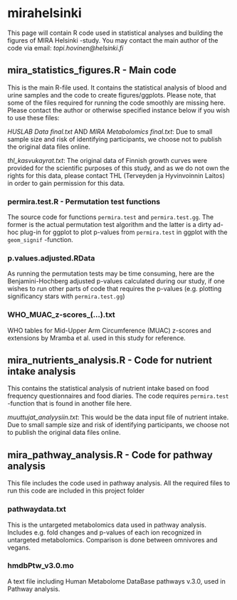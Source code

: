 # mirahelsinki

This page will contain R code used in statistical analyses and building the figures of MIRA Helsinki -study. You may contact the main author of the code via email: _topi.hovinen@helsinki.fi_

## mira_statistics_figures.R - Main code

This is the main R-file used. It contains the statistical analysis of blood and urine samples and the code to create figures/ggplots. Please note, that some of the files required for running the code smoothly are missing here. Please contact the author or otherwise specified instance below if you wish to use these files:

*HUSLAB Data final.txt* AND *MIRA Metabolomics final.txt*: Due to small sample size and risk of identifying participants, we choose not to publish the original data files online.

*thl_kasvukayrat.txt*: The original data of Finnish growth curves were provided for the scientific purposes of this study, and as we do not own the rights for this data, please contact THL (Terveyden ja Hyvinvoinnin Laitos) in order to gain permission for this data.

### permira.test.R - Permutation test functions

The source code for functions ``permira.test`` and ``permira.test.gg``. The former is the actual permutation test algorithm and the latter is a dirty ad-hoc plug-in for ggplot to plot p-values from ``permira.test`` in ggplot with the ``geom_signif`` -function.

### p.values.adjusted.RData

As running the permutation tests may be time consuming, here are the Benjamini-Hochberg adjusted p-values calculated during our study, if one wishes to run other parts of code that requires the p-values (e.g. plotting significancy stars with ``permira.test.gg``)

### WHO_MUAC_z-scores_(...).txt

WHO tables for Mid-Upper Arm Circumference (MUAC) z-scores and extensions by Mramba et al. used in this study for reference.

## mira_nutrients_analysis.R - Code for nutrient intake analysis

This contains the statistical analysis of nutrient intake based on food frequency questionnaires and food diaries. The code requires ``permira.test`` -function that is found in another file here.

*muuttujat_analyysiin.txt*: This would be the data input file of nutrient intake. Due to small sample size and risk of identifying participants, we choose not to publish the original data files online.

## mira_pathway_analysis.R - Code for pathway analysis

This file includes the code used in pathway analysis. All the required files to run this code are included in this project folder

### pathwaydata.txt

This is the untargeted metabolomics data used in pathway analysis. Includes e.g. fold changes and p-values of each ion recognized in untargeted metabolomics. Comparison is done between omnivores and vegans.

### hmdbPtw_v3.0.mo

A text file including Human Metabolome DataBase pathways v.3.0, used in Pathway analysis.
